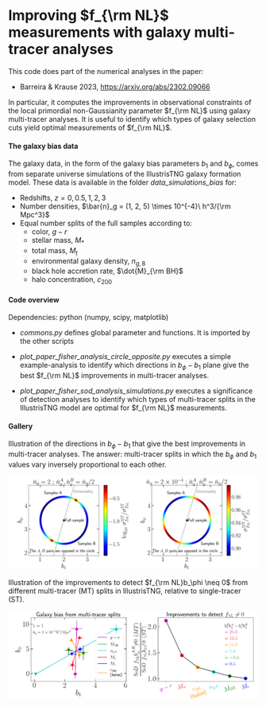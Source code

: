 # Improving $f_{\rm NL}$ measurements with galaxy multi-tracer analyses

This code does part of the numerical analyses in the paper:

- Barreira & Krause 2023, https://arxiv.org/abs/2302.09066

In particular, it computes the improvements in observational constraints of the local primordial non-Gaussianity parameter $f_{\rm NL}$ using galaxy multi-tracer analyses. It is useful to identify which types of galaxy selection cuts yield optimal measurements of $f_{\rm NL}$.

#### The galaxy bias data

The galaxy data, in the form of the galaxy bias parameters $b_1$ and $b_\phi$, comes from separate universe simulations of the IllustrisTNG galaxy formation model. These data is available in the folder *data_simulations_bias* for:

- Redshifts, $z = 0, 0.5, 1, 2, 3$
- Number densities, $\bar{n}_g = (1, 2, 5) \times 10^{-4}\ h^3/{\rm Mpc^3}$
- Equal number splits of the full samples according to:
  - color, $g-r$
  - stellar mass, $M_*$
  - total mass, $M_t$
  - environmental galaxy density, $n_{g,8}$
  - black hole accretion rate, $\dot{M}_{\rm BH}$
  - halo concentration, $c_{200}$

#### Code overview

Dependencies: python (numpy, scipy, matplotlib)

- *commons.py* defines global parameter and functions. It is imported by the other scripts
  
- *plot_paper_fisher_analysis_circle_opposite.py* executes a simple example-analysis to identify which directions in $b_\phi - b_1$ plane give the best $f_{\rm NL}$ improvements in multi-tracer analyses.

- *plot_paper_fisher_sod_analysis_simulations.py*  executes a significance of detection analyses to identify which types of multi-tracer splits in the IllustrisTNG model are optimal for $f_{\rm NL}$ measurements.

#### Gallery

Illustration of the directions in $b_\phi - b_1$ that give the best improvements in multi-tracer analyses. The answer: multi-tracer splits in which the $b_\phi$ and $b_1$ values vary inversely proportional to each other.

<img src="fig_store/fig_paper_fisher_fNL_analysis_circle_opposite.png" width="1000" height=auto/>

Illustration of the improvements to detect $f_{\rm NL}b_\phi \neq 0$ from different multi-tracer (MT) splits in IllustrisTNG, relative to single-tracer (ST).

<img src="fig_store/fig_paper_fisher_sod_analysis_simulations.png" width="1000" height=auto/>

